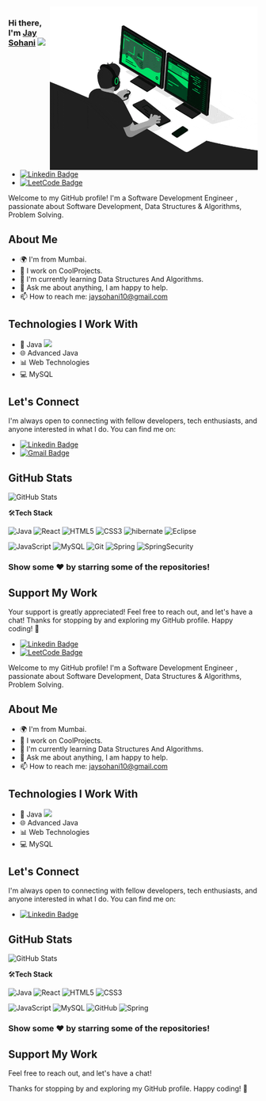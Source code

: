 <img align="right" src="https://github.com/never-code/never-code/blob/main/developer.gif" alt="Coder GIF" width="420" height="330">



### Hi there, I'm <a href="https://www.linkedin.com/in/jay-sohani-9a44a3194/" target="_blank">Jay Sohani</a> <img src="https://media.giphy.com/media/hvRJCLFzcasrR4ia7z/giphy.gif" width="25px">



- [![Linkedin Badge](https://img.shields.io/badge/LinkedIn-0077B5?style=for-the-badge&logo=linkedin&logoColor=white)](https://www.linkedin.com/in/jay-sohani-9a44a3194/)
- [![LeetCode Badge](https://img.shields.io/badge/-LeetCode-FFA116?style=for-the-badge&logo=LeetCode&logoColor=black)](https://leetcode.com/thejzany/)

Welcome to my GitHub profile! I'm a Software Development Engineer , passionate about Software Development, Data Structures & Algorithms, Problem Solving.

## About Me

- 🌍 I'm from Mumbai.
- 💼 I work on CoolProjects.
- 🌱 I'm currently learning Data Structures And Algorithms.
- 💬 Ask me about anything, I am happy to help.
- 📫 How to reach me: jaysohani10@gmail.com 

## Technologies I Work With

- 🚀 Java <img src="https://media.giphy.com/media/WUlplcMpOCEmTGBtBW/giphy.gif" width="30"> 
- 🌐 Advanced Java
- 📊 Web Technologies
- 💻 MySQL


## Let's Connect

I'm always open to connecting with fellow developers, tech enthusiasts, and anyone interested in what I do. You can find me on:
- [![Linkedin Badge](https://img.shields.io/badge/LinkedIn-0077B5?style=for-the-badge&logo=linkedin&logoColor=white)](https://www.linkedin.com/in/jay-sohani-9a44a3194/)
- [![Gmail Badge](https://img.shields.io/badge/Gmail-D14836?style=for-the-badge&logo=gmail&logoColor=white)](jaysohani10@gmail.com/)




## GitHub Stats

![GitHub Stats](https://github-readme-stats.vercel.app/api?username=thejzany&show_icons=true&theme=dark)



🛠**Tech Stack**

![Java](https://img.shields.io/badge/Java-ED8B00?style=for-the-badge&logo=openjdk&logoColor=white)
![React](https://img.shields.io/badge/React-20232A?style=for-the-badge&logo=react&logoColor=61DAFB)
![HTML5](https://img.shields.io/badge/HTML-239120?style=for-the-badge&logo=html5&logoColor=white)
![CSS3](https://img.shields.io/badge/CSS-239120?&style=for-the-badge&logo=css3&logoColor=white)
![hibernate](https://img.shields.io/badge/Hibernate-59666C?style=for-the-badge&logo=Hibernate&logoColor=white)
![Eclipse](https://img.shields.io/badge/Eclipse-2C2255?style=for-the-badge&logo=eclipse&logoColor=white)

![JavaScript](https://img.shields.io/badge/JavaScript-323330?style=for-the-badge&logo=javascript&logoColor=F7DF1E)
![MySQL](https://img.shields.io/badge/MySQL-005C84?style=for-the-badge&logo=mysql&logoColor=white)
![Git](https://img.shields.io/badge/GIT-E44C30?style=for-the-badge&logo=git&logoColor=white)
![Spring](https://img.shields.io/badge/Spring-6DB33F?style=for-the-badge&logo=spring&logoColor=white)
![SpringSecurity](https://img.shields.io/badge/Spring_Security-6DB33F?style=for-the-badge&logo=Spring-Security&logoColor=white)




<div>
    <h3>Show some ❤️ by starring some of the repositories!</h3>
</div>


## Support My Work

Your support is greatly appreciated!
Feel free to reach out, and let's have a chat!
Thanks for stopping by and exploring my GitHub profile. Happy coding! 🚀


- [![Linkedin Badge](https://img.shields.io/badge/LinkedIn-0077B5?style=for-the-badge&logo=linkedin&logoColor=white)](https://www.linkedin.com/in/jay-sohani-9a44a3194/)
- [![LeetCode Badge](https://img.shields.io/badge/-LeetCode-FFA116?style=for-the-badge&logo=LeetCode&logoColor=black)](https://leetcode.com/thejzany/)

Welcome to my GitHub profile! I'm a Software Development Engineer , passionate about Software Development, Data Structures & Algorithms, Problem Solving.

## About Me

- 🌍 I'm from Mumbai.
- 💼 I work on CoolProjects.
- 🌱 I'm currently learning Data Structures And Algorithms.
- 💬 Ask me about anything, I am happy to help.
- 📫 How to reach me: jaysohani10@gmail.com 

## Technologies I Work With

- 🚀 Java <img src="https://media.giphy.com/media/WUlplcMpOCEmTGBtBW/giphy.gif" width="30"> 
- 🌐 Advanced Java
- 📊 Web Technologies
- 💻 MySQL


## Let's Connect

I'm always open to connecting with fellow developers, tech enthusiasts, and anyone interested in what I do. You can find me on:
- [![Linkedin Badge](https://img.shields.io/badge/-LinkedIn-0e76a8?style=flat-square&logo=Linkedin&logoColor=white)](https://www.linkedin.com/in/jay-sohani-9a44a3194/)



## GitHub Stats

![GitHub Stats](https://github-readme-stats.vercel.app/api?username=thejzany&show_icons=true&theme=dark)



🛠**Tech Stack**

![Java](https://img.shields.io/badge/Java-ED8B00?style=for-the-badge&logo=openjdk&logoColor=white)
![React](https://img.shields.io/badge/React-20232A?style=for-the-badge&logo=react&logoColor=61DAFB)
![HTML5](https://img.shields.io/badge/HTML-239120?style=for-the-badge&logo=html5&logoColor=white)
![CSS3](https://img.shields.io/badge/CSS-239120?&style=for-the-badge&logo=css3&logoColor=white)

![JavaScript](https://img.shields.io/badge/JavaScript-F7DF1E?style=for-the-badge&logo=javascript&logoColor=black)
![MySQL](https://img.shields.io/badge/MySQL-00000F?style=for-the-badge&logo=mysql&logoColor=white)
![GitHub](https://img.shields.io/badge/GitHub-100000?style=for-the-badge&logo=github&logoColor=white)
![Spring](https://img.shields.io/badge/Spring-6DB33F?style=for-the-badge&logo=spring&logoColor=white)



<div>
    <h3>Show some ❤️ by starring some of the repositories!</h3>
</div>


## Support My Work

Feel free to reach out, and let's have a chat!

Thanks for stopping by and exploring my GitHub profile. Happy coding! 🚀
